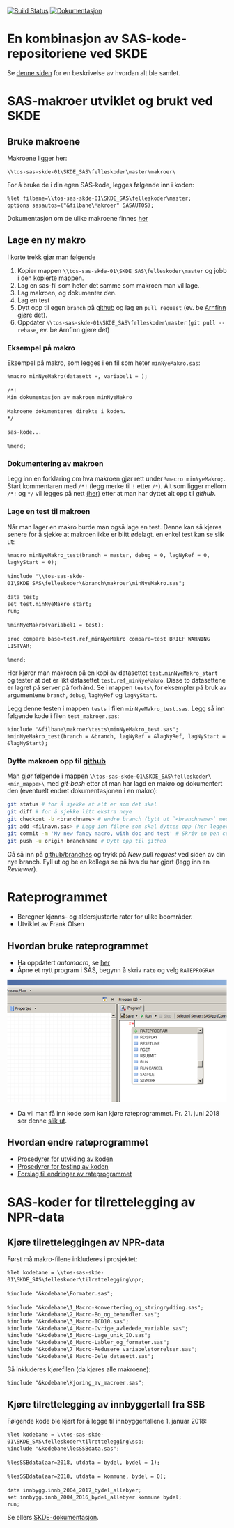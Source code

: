 [![Build Status](https://travis-ci.org/SKDE-Analyse/sas_codes.svg?branch=master)](https://travis-ci.org/SKDE-Analyse/sas_codes)
[![Dokumentasjon](https://img.shields.io/badge/Dokumentasjon--grey.svg)](https://skde-analyse.github.io/sas_codes)

# En kombinasjon av SAS-kode-repositoriene ved SKDE

Se [denne siden](monorepo) for en beskrivelse av hvordan alt ble samlet.

# SAS-makroer utviklet og brukt ved SKDE

## Bruke makroene

Makroene ligger her:
```
\\tos-sas-skde-01\SKDE_SAS\felleskoder\master\makroer\
```
For å bruke de i din egen SAS-kode, legges følgende inn i koden:
```
%let filbane=\\tos-sas-skde-01\SKDE_SAS\felleskoder\master;
options sasautos=("&filbane\Makroer" SASAUTOS);
```

Dokumentasjon om de ulike makroene finnes [her](http://skde-analyse.github.io/sas_codes/)

## Lage en ny makro

I korte trekk gjør man følgende

1. Kopier mappen `\\tos-sas-skde-01\SKDE_SAS\felleskoder\master` og jobb i den kopierte mappen.
2. Lag en sas-fil som heter det samme som makroen man vil lage.
3. Lag makroen, og dokumenter den.
4. Lag en test
5. Dytt opp til egen `branch` på [github](https://github.com/SKDE-Analyse/sas_codes) og lag en `pull request` (ev. be [Arnfinn](https://github.com/arnfinn) gjøre det).
6. Oppdater `\\tos-sas-skde-01\SKDE_SAS\felleskoder\master` (`git pull --rebase`, ev. be Arnfinn gjøre det) 


### Eksempel på makro

Eksempel på makro, som legges i en fil som heter `minNyeMakro.sas`:
```
%macro minNyeMakro(datasett =, variabel1 = );

/*!
Min dokumentasjon av makroen minNyeMakro

Makroene dokumenteres direkte i koden.
*/

sas-kode...

%mend;
```

### Dokumentering av makroen

Legg inn en forklaring om hva makroen gjør rett under `%macro minNyeMakro;`. Start kommentaren med `/*!` (legg merke til `!` etter `/*`). Alt som ligger mellom `/*!` og `*/` vil legges på nett [(her)](http://skde-analyse.github.io/sas_codes/) etter at man har dyttet alt opp til *github*.


### Lage en test til makroen

Når man lager en makro burde man også lage en test. Denne kan så kjøres senere for å sjekke at makroen ikke er blitt ødelagt. en enkel test kan se slik ut:
```
%macro minNyeMakro_test(branch = master, debug = 0, lagNyRef = 0, lagNyStart = 0);

%include "\\tos-sas-skde-01\SKDE_SAS\felleskoder\&branch\makroer\minNyeMakro.sas";

data test;
set test.minNyeMakro_start;
run;

%minNyeMakro(variabel1 = test);

proc compare base=test.ref_minNyeMakro compare=test BRIEF WARNING LISTVAR;

%mend;
```
Her kjører man makroen på en kopi av datasettet `test.minNyeMakro_start` og tester at det er likt datasettet `test.ref_minNyeMakro`. Disse to datasettene er lagret på server på forhånd. Se i mappen `tests\` for eksempler på bruk av argumentene `branch`, `debug`, `lagNyRef` og `lagNyStart`. 

Legg denne testen i mappen `tests` i filen `minNyeMakro_test.sas`. Legg så inn følgende kode i filen `test_makroer.sas`:
```
%include "&filbane\makroer\tests\minNyeMakro_test.sas";
%minNyeMakro_test(branch = &branch, lagNyRef = &lagNyRef, lagNyStart = &lagNyStart);
```


### Dytte makroen opp til [github](https://github.com/SKDE-Analyse/sas_codes)

Man gjør følgende i mappen `\\tos-sas-skde-01\SKDE_SAS\felleskoder\<min_mappe>\` med *git-bash* etter at man har lagd en makro og dokumentert den (eventuelt endret dokumentasjonen i en makro):
```bash
git status # for å sjekke at alt er som det skal
git diff # for å sjekke litt ekstra nøye
git checkout -b <branchname> # endre branch (bytt ut `<branchname>` med ønsket navn på branch).
git add <filnavn.sas> # Legg inn filene som skal dyttes opp (her legger vi til filen `filnavn.sas`)
git commit -m 'My new fancy macro, with doc and test' # Skriv en pen commit-beskjed
git push -u origin branchname # Dytt opp til github
```

Gå så inn på [github/branches](https://github.com/SKDE-Analyse/sas_codes/branches) og trykk på *New pull request* ved siden av din nye branch. Fyll ut og be en kollega se på hva du har gjort (legg inn en *Reviewer*).



# Rateprogrammet

- Beregner kjønns- og aldersjusterte rater for ulike boområder.
- Utviklet av Frank Olsen

## Hvordan bruke rateprogrammet

- Ha oppdatert *automacro*, se [her](http://skde-analyse.github.io/dokumentasjon/sas.html#macroer)
- Åpne et nytt program i SAS, begynn å skriv `rate` og velg `RATEPROGRAM`

![Alt text](bilder/automakro.png)

- Da vil man få inn kode som kan kjøre rateprogrammet. Pr. 21. juni 2018 ser denne [slik ut](RateprogramAuto).

## Hvordan endre rateprogrammet

- [Prosedyrer for utvikling av koden](kode)
- [Prosedyrer for testing av koden](testing)
- [Forslag til endringer av rateprogrammet](endringer)



# SAS-koder for tilrettelegging av NPR-data

## Kjøre tilretteleggingen av NPR-data

Først må makro-filene inkluderes i prosjektet:

```
%let kodebane = \\tos-sas-skde-01\SKDE_SAS\felleskoder\tilrettelegging\npr;

%include "&kodebane\Formater.sas";

%include "&kodebane\1_Macro-Konvertering_og_stringrydding.sas";
%include "&kodebane\2_Macro-Bo_og_behandler.sas";
%include "&kodebane\3_Macro-ICD10.sas";
%include "&kodebane\4_Macro-Ovrige_avledede_variable.sas";
%include "&kodebane\5_Macro-Lage_unik_ID.sas";
%include "&kodebane\6_Macro-Labler_og_formater.sas";
%include "&kodebane\7_Macro-Redusere_variabelstorrelser.sas";
%include "&kodebane\8_Macro-Dele_datasett.sas";
```

Så inkluderes kjørefilen (da kjøres alle makroene):

```
%include "&kodebane\Kjoring_av_macroer.sas";
```

## Kjøre tilrettelegging av innbyggertall fra SSB

Følgende kode ble kjørt for å legge til innbyggertallene 1. januar 2018:
```
%let kodebane = \\tos-sas-skde-01\SKDE_SAS\felleskoder\tilrettelegging\ssb;
%include "&kodebane\lesSSBdata.sas";

%lesSSBdata(aar=2018, utdata = bydel, bydel = 1);

%lesSSBdata(aar=2018, utdata = kommune, bydel = 0);

data innbygg.innb_2004_2017_bydel_allebyer;
set innbygg.innb_2004_2016_bydel_allebyer kommune bydel;
run;
```

Se ellers [SKDE-dokumentasjon](https://skde-analyse.github.io/dokumentasjon/tilrettelegging-av-data.html#tilrettelegging-av-innbyggertall-fra-ssb).


